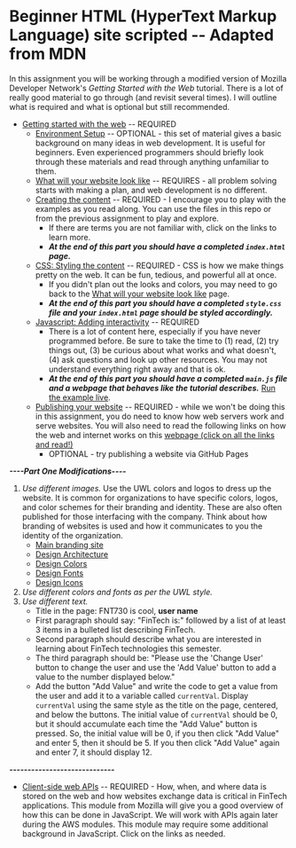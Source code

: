 # Beginner HTML (HyperText Markup Language) site scripted -- Adapted from MDN

In this assignment you will be working through a modified version of Mozilla Developer Network's *Getting Started with the Web* tutorial. There is a lot of really good material to go through (and revisit several times). I will outline what is required and what is optional but still recommended.

* [Getting started with the web](https://developer.mozilla.org/en-US/docs/Learn/Getting_started_with_the_web) -- REQUIRED
  * [Environment Setup](https://developer.mozilla.org/en-US/docs/Learn_web_development/Getting_started/Environment_setup) -- OPTIONAL - this set of material gives a basic background on many ideas in web development. It is useful for beginners. Even experienced programmers should briefly look through these materials and read through anything unfamiliar to them.
  * [What will your website look like](https://developer.mozilla.org/en-US/docs/Learn/Getting_started_with_the_web/What_will_your_website_look_like) -- REQUIRES - all problem solving starts with making a plan, and web development is no different.
  * [Creating the content](https://developer.mozilla.org/en-US/docs/Learn_web_development/Getting_started/Your_first_website/Creating_the_content) -- REQUIRED - I encourage you to play with the examples as you read along. You can use the files in this repo or from the previous assignment to play and explore.
    * If there are terms you are not familiar with, click on the links to learn more.
    * ***At the end of this part you should have a completed `index.html` page.***
  * [CSS: Styling the content](https://developer.mozilla.org/en-US/docs/Learn_web_development/Getting_started/Your_first_website/Styling_the_content) -- REQUIRED - CSS is how we make things pretty on the web. It can be fun, tedious, and powerful all at once.
    * If you didn't plan out the looks and colors, you may need to go back to the [What will your website look like](https://developer.mozilla.org/en-US/docs/Learn/Getting_started_with_the_web/What_will_your_website_look_like) page.
    * ***At the end of this part you should have a completed `style.css` file and your `index.html` page should be styled accordingly.***
  * [Javascript: Adding interactivity](https://developer.mozilla.org/en-US/docs/Learn_web_development/Getting_started/Your_first_website/Adding_interactivity) -- REQUIRED
    * There is a lot of content here, especially if you have never programmed before. Be sure to take the time to (1) read, (2) try things out, (3) be curious about what works and what doesn't, (4) ask questions and look up other resources. You may not understand everything right away and that is ok.
    * ***At the end of this part you should have a completed `main.js` file and a webpage that behaves like the tutorial describes.***
      [Run the example live](https://mdn.github.io/beginner-html-site-scripted/).
  * [Publishing your website](https://developer.mozilla.org/en-US/docs/Learn_web_development/Getting_started/Your_first_website/Publishing_your_website) -- REQUIRED - while we won't be doing this in this assignment, you do need to know how web servers work and serve websites. You will also need to read the following links on how the web and internet works on this [webpage (click on all the links and read!)](https://developer.mozilla.org/en-US/docs/Learn/Common_questions/Web_mechanics)
    * OPTIONAL - try publishing a website via GitHub Pages
      
***----Part One Modifications----***
1. *Use different images.* Use the UWL colors and logos to dress up the website. It is common for organizations to have specific colors, logos, and color schemes for their branding and identity. These are also often published for those interfacing with the company. Think about how branding of websites is used and how it communicates to you the identity of the organization.
    * [Main branding site](https://www.uwlax.edu/brand/)
    * [Design Architecture](https://www.uwlax.edu/brand/guides/design/architecture/)
    * [Design Colors](https://www.uwlax.edu/brand/guides/design/colors/)
    * [Design Fonts](https://www.uwlax.edu/brand/guides/design/fonts/)
    * [Design Icons](https://www.uwlax.edu/brand/guides/design/icons/)
2. *Use different colors and fonts as per the UWL style.*
3. *Use different text.*
    * Title in the page: FNT730 is cool, **user name**
    * First paragraph should say: "FinTech is:" followed by a list of at least 3 items in a bulleted list describing FinTech.
    * Second paragraph should describe what you are interested in learning about FinTech technologies this semester.
    * The third paragraph should be: "Please use the 'Change User' button to change the user and use the 'Add Value' button to add a value to the number displayed below."
    * Add the button "Add Value" and write the code to get a value from the user and add it to a variable called `currentVal`. Display `currentVal` using the same style as the title on the page, centered, and below the buttons. The initial value of `currentVal` should be 0, but it should accumulate each time the "Add Value" button is pressed. So, the initial value will be 0, if you then click "Add Value" and enter 5, then it should be 5. If you then click "Add Value" again and enter 7, it should display 12.  

***-----------------------------***


* [Client-side web APIs](https://developer.mozilla.org/en-US/docs/Learn_web_development/Extensions/Client-side_APIs) -- REQUIRED - How, when, and where data is stored on the web and how websites exchange data is critical in FinTech applications. This module from Mozilla will give you a good overview of how this can be done in JavaScript. We will work with APIs again later during the AWS modules. This module may require some additional background in JavaScript. Click on the links as needed.
